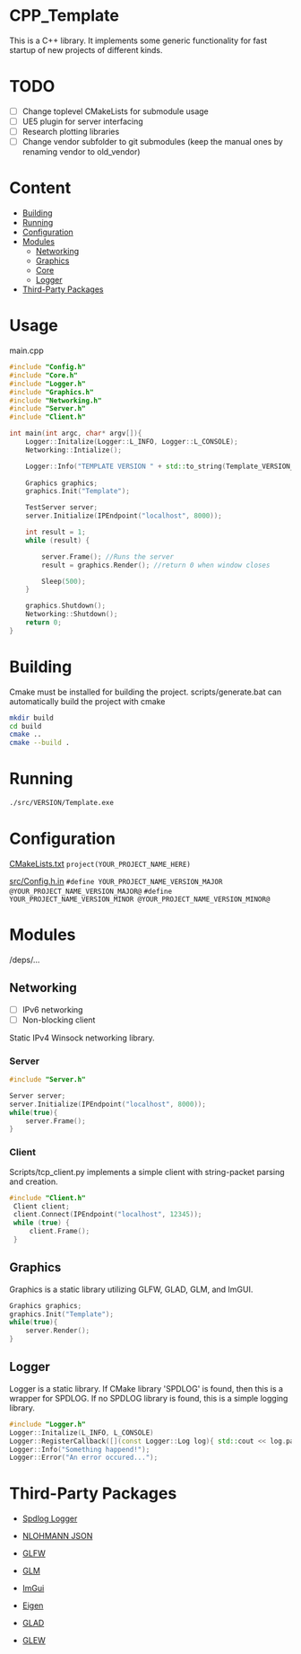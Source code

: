 # CPP_Template
This is a C++ library. It implements some generic functionality for fast startup of new projects of different kinds. 

# TODO
- [ ] Change toplevel CMakeLists for submodule usage
- [ ] UE5 plugin for server interfacing
- [ ] Research plotting libraries
- [ ] Change vendor subfolder to git submodules (keep the manual ones by renaming vendor to old_vendor)

# Content
- [Building](#building)
- [Running](#running)
- [Configuration](#configuration)
- [Modules](#modules)
	- [Networking](#configuration)
	- [Graphics](#graphics)
	- [Core](#core)
    - [Logger](#logger)
- [Third-Party Packages](#third-party-packages)

# Usage
 
main.cpp
```c++
#include "Config.h"
#include "Core.h"
#include "Logger.h"
#include "Graphics.h"
#include "Networking.h"
#include "Server.h"
#include "Client.h"

int main(int argc, char* argv[]){  
    Logger::Initalize(Logger::L_INFO, Logger::L_CONSOLE);
    Networking::Intialize();

    Logger::Info("TEMPLATE VERSION " + std::to_string(Template_VERSION_MAJOR) + "." + std::to_string(Template_VERSION_MINOR));
    
    Graphics graphics;
    graphics.Init("Template");

    TestServer server;
    server.Initialize(IPEndpoint("localhost", 8000));

    int result = 1;
    while (result) {

        server.Frame(); //Runs the server
        result = graphics.Render(); //return 0 when window closes

        Sleep(500);
    }

    graphics.Shutdown();
    Networking::Shutdown();
    return 0;
}
```

# Building
Cmake must be installed for building the project. 
scripts/generate.bat can automatically build the project with cmake 
```bash
mkdir build
cd build
cmake ..
cmake --build .
```

# Running
```bash
./src/VERSION/Template.exe
```

# Configuration
[CMakeLists.txt](CMakeLists.txt)
`project(YOUR_PROJECT_NAME_HERE)`

[src/Config.h.in](src/Config.h.in)
`#define YOUR_PROJECT_NAME_VERSION_MAJOR @YOUR_PROJECT_NAME_VERSION_MAJOR@`
`#define YOUR_PROJECT_NAME_VERSION_MINOR @YOUR_PROJECT_NAME_VERSION_MINOR@`

# Modules
/deps/...

## Networking
- [ ] IPv6 networking
- [ ] Non-blocking client

Static IPv4 Winsock networking library.  

### Server
```cpp
#include "Server.h"

Server server;
server.Initialize(IPEndpoint("localhost", 8000));
while(true){
    server.Frame();
}
```
### Client

Scripts/tcp_client.py implements a simple client with string-packet parsing and creation. 
```cpp
#include "Client.h"
 Client client;
 client.Connect(IPEndpoint("localhost", 12345));
 while (true) {
     client.Frame();
 }
```

## Graphics
Graphics is a static library utilizing GLFW, GLAD, GLM, and ImGUI.
```cpp
Graphics graphics;
graphics.Init("Template");
while(true){
    server.Render();
}
```

## Logger
Logger is a static library.  If CMake library 'SPDLOG' is found, then this is a wrapper for SPDLOG. If no SPDLOG library is found, this is a simple logging library. 
```cpp
#include "Logger.h"
Logger::Initalize(L_INFO, L_CONSOLE)
Logger::RegisterCallback([](const Logger::Log log){ std::cout << log.payload << std::endl;})
Logger::Info("Something happend!");
Logger::Error("An error occured...");
```

# Third-Party Packages

- [Spdlog Logger](https://github.com/gabime/spdlog)

- [NLOHMANN JSON](https://github.com/nlohmann/json)

- [GLFW](https://www.glfw.org/)

- [GLM](https://github.com/g-truc/glm)

- [ImGui](https://github.com/ocornut/imgui)

- [Eigen](https://gitlab.com/libeigen/eigen)

- [GLAD](https://github.com/Dav1dde/glad)

- [GLEW](https://github.com/nigels-com/glew)
